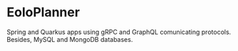# EoloPlanner
Spring and Quarkus apps using gRPC and GraphQL comunicating protocols. Besides, MySQL and MongoDB databases.
